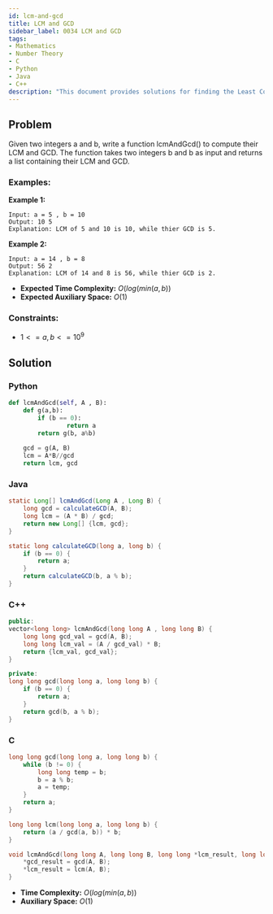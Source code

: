 ```yaml
---
id: lcm-and-gcd
title: LCM and GCD
sidebar_label: 0034 LCM and GCD
tags:
- Mathematics
- Number Theory
- C
- Python
- Java
- C++
description: "This document provides solutions for finding the Least Common Multiple (LCM) and Greatest Common Divisor (GCD) of integers."
---
```


## Problem

Given two integers a and b, write a function lcmAndGcd() to compute their LCM and GCD. The function takes two integers b and b as input and returns a list containing their LCM and GCD.

### Examples:
**Example 1:**
```
Input: a = 5 , b = 10
Output: 10 5
Explanation: LCM of 5 and 10 is 10, while thier GCD is 5.
```

**Example 2:**
```
Input: a = 14 , b = 8
Output: 56 2
Explanation: LCM of 14 and 8 is 56, while thier GCD is 2.
```

- **Expected Time Complexity:** $O(log(min(a, b))$
- **Expected Auxiliary Space:** $O(1)$

### Constraints:

- $1 <= a, b <=10^9$

## Solution
### Python
```python
def lcmAndGcd(self, A , B):
    def g(a,b):
        if (b == 0):
                return a
        return g(b, a%b)
        
    gcd = g(A, B)
    lcm = A*B//gcd
    return lcm, gcd
```

### Java
```java
static Long[] lcmAndGcd(Long A , Long B) {
    long gcd = calculateGCD(A, B);
    long lcm = (A * B) / gcd;
    return new Long[] {lcm, gcd};
}

static long calculateGCD(long a, long b) {
    if (b == 0) {
        return a;
    }
    return calculateGCD(b, a % b);
}
```

### C++
```cpp
public:
vector<long long> lcmAndGcd(long long A , long long B) {
    long long gcd_val = gcd(A, B);
    long long lcm_val = (A / gcd_val) * B; 
    return {lcm_val, gcd_val};
}

private:
long long gcd(long long a, long long b) {
    if (b == 0) {
        return a;
    }
    return gcd(b, a % b);
}
```

### C
```c
long long gcd(long long a, long long b) {
    while (b != 0) {
        long long temp = b;
        b = a % b;
        a = temp;
    }
    return a;
}

long long lcm(long long a, long long b) {
    return (a / gcd(a, b)) * b;
}

void lcmAndGcd(long long A, long long B, long long *lcm_result, long long *gcd_result) {
    *gcd_result = gcd(A, B);
    *lcm_result = lcm(A, B);
}

```

- **Time Complexity:** $O(log(min(a, b))$
- **Auxiliary Space:** $O(1)$